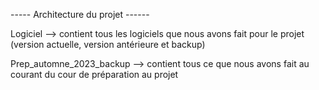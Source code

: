 ----- Architecture du projet ------

Logiciel --> contient tous les logiciels que nous avons fait pour le projet (version actuelle, version antérieure et backup)

Prep_automne_2023_backup --> contient tous ce que nous avons fait au courant du cour de préparation au projet 
